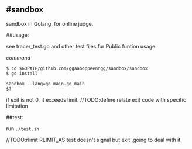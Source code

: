 #sandbox
---

sandbox in Golang, for online judge.

##usage: 

see tracer\_test.go and other test files for Public funtion usage

*command*

```
$ cd $GOPATH/github.com/ggaaooppeenngg/sandbox/sandbox
$ go install

sandbox --lang=go main.go main
$?
```
if exit is not 0, it exceeds limit.
//TODO:define relate exit code with specific limitation

##test:

run `./test.sh`

//TODO:rlimit RLIMIT_AS test doesn't signal but exit ,going to deal with it.
